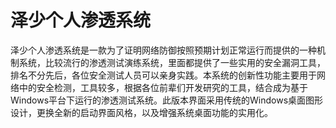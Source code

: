 # 泽少个人渗透系统
   泽少个人渗透系统是一款为了证明网络防御按照预期计划正常运行而提供的一种机制系统，比较流行的渗透测试演练系统，里面都提供了一些实用的安全漏洞工具，排名不分先后，各位安全测试人员可以亲身实践。本系统的创新性功能主要用于网络中的安全检测，工具较多，根据各位前辈们开发研究的工具，结合成为基于Windows平台下运行的渗透测试系统。此版本界面采用传统的Windows桌面图形设计，更换全新的启动界面风格，以及增强系统桌面功能的实用化。
